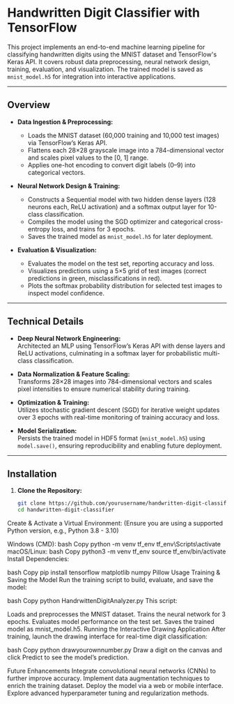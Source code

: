 # **Handwritten Digit Classifier with TensorFlow**

This project implements an end-to-end machine learning pipeline for classifying handwritten digits using the MNIST dataset and TensorFlow's Keras API. It covers robust data preprocessing, neural network design, training, evaluation, and visualization. The trained model is saved as `mnist_model.h5` for integration into interactive applications.

---

## **Overview**

* **Data Ingestion & Preprocessing:**
  * Loads the MNIST dataset (60,000 training and 10,000 test images) via TensorFlow’s Keras API.
  * Flattens each 28×28 grayscale image into a 784-dimensional vector and scales pixel values to the [0, 1] range.
  * Applies one-hot encoding to convert digit labels (0–9) into categorical vectors.

* **Neural Network Design & Training:**
  * Constructs a Sequential model with two hidden dense layers (128 neurons each, ReLU activation) and a softmax output layer for 10-class classification.
  * Compiles the model using the SGD optimizer and categorical cross-entropy loss, and trains for 3 epochs.
  * Saves the trained model as `mnist_model.h5` for later deployment.

* **Evaluation & Visualization:**
  * Evaluates the model on the test set, reporting accuracy and loss.
  * Visualizes predictions using a 5×5 grid of test images (correct predictions in green, misclassifications in red).
  * Plots the softmax probability distribution for selected test images to inspect model confidence.

---

## **Technical Details**

* **Deep Neural Network Engineering:**  
  Architected an MLP using TensorFlow’s Keras API with dense layers and ReLU activations, culminating in a softmax layer for probabilistic multi-class classification.

* **Data Normalization & Feature Scaling:**  
  Transforms 28×28 images into 784-dimensional vectors and scales pixel intensities to ensure numerical stability during training.

* **Optimization & Training:**  
  Utilizes stochastic gradient descent (SGD) for iterative weight updates over 3 epochs with real-time monitoring of training accuracy and loss.

* **Model Serialization:**  
  Persists the trained model in HDF5 format (`mnist_model.h5`) using `model.save()`, ensuring reproducibility and enabling future deployment.

---

## **Installation**

1. **Clone the Repository:**

   ```bash
   git clone https://github.com/yourusername/handwritten-digit-classifier.git
   cd handwritten-digit-classifier
Create & Activate a Virtual Environment:
(Ensure you are using a supported Python version, e.g., Python 3.8 - 3.10)

Windows (CMD):
bash
Copy
python -m venv tf_env
tf_env\Scripts\activate
macOS/Linux:
bash
Copy
python3 -m venv tf_env
source tf_env/bin/activate
Install Dependencies:

bash
Copy
pip install tensorflow matplotlib numpy Pillow
Usage
Training & Saving the Model
Run the training script to build, evaluate, and save the model:

bash
Copy
python HandrwittenDigitAnalyzer.py
This script:

Loads and preprocesses the MNIST dataset.
Trains the neural network for 3 epochs.
Evaluates model performance on the test set.
Saves the trained model as mnist_model.h5.
Running the Interactive Drawing Application
After training, launch the drawing interface for real-time digit classification:

bash
Copy
python drawyourownnumber.py
Draw a digit on the canvas and click Predict to see the model’s prediction.

Future Enhancements
Integrate convolutional neural networks (CNNs) to further improve accuracy.
Implement data augmentation techniques to enrich the training dataset.
Deploy the model via a web or mobile interface.
Explore advanced hyperparameter tuning and regularization methods.
